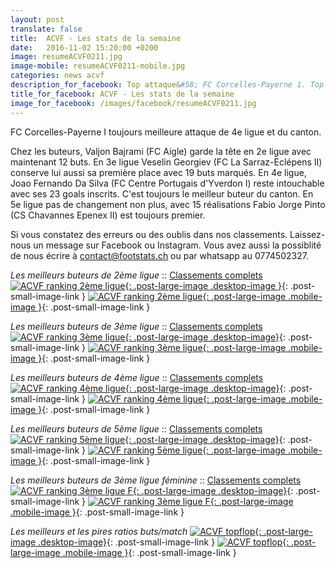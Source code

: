 ```yaml
---
layout: post
translate: false
title:  ACVF - Les stats de la semaine
date:   2016-11-02 15:20:00 +0200
image: resumeACVF0211.jpg
image-mobile: resumeACVF0211-mobile.jpg
categories: news acvf
description_for_facebook: Top attaque&#58; FC Corcelles-Payerne 1. Top buteurs&#58; Bajrami Valjon, Veselin Georgiev, Joao Fernando Da Silva, Fabio Jorge Pinto, Myriam Furrer 
title_for_facebook: ACVF - Les stats de la semaine
image_for_facebook: /images/facebook/resumeACVF0211.jpg
---
```

FC Corcelles-Payerne I toujours meilleure attaque de 4e ligue et du canton.

Chez les buteurs, Valjon Bajrami (FC Aigle) garde la tête en 2e ligue avec maintenant 12 buts. En 3e ligue Veselin Georgiev (FC La Sarraz-Eclépens II) conserve lui aussi sa première place avec 19 buts marqués. En 4e ligue, Joao Fernando Da Silva (FC Centre Portugais d'Yverdon I) reste intouchable avec ses 23 goals inscrits. C'est toujours le meilleur buteur du canton. En 5e ligue pas de changement non plus, avec 15 réalisations Fabio Jorge Pinto (CS Chavannes Epenex II) est toujours premier.

Si vous constatez des erreurs ou des oublis dans nos classements. Laissez-nous un message sur Facebook ou Instagram. Vous avez aussi la possiblité de nous écrire à contact@footstats.ch ou par whatsapp au 0774502327.

_Les meilleurs buteurs de 2ème ligue_ :: [Classements complets]({{site.url}}/acvf/2eme-ligue)
[![ACVF ranking 2ème ligue]({{site.url}}/images/posts/rankings/resumeACVF20211.jpg){: .post-large-image .desktop-image }]({{site.url}}/images/posts/rankings/resumeACVF20211.jpg){: .post-small-image-link }
[![ACVF ranking 2ème ligue]({{site.url}}/images/posts/rankings/resumeACVF20211-mobile.jpg){: .post-large-image .mobile-image }]({{site.url}}/images/posts/rankings/resumeACVF20211-mobile.jpg){: .post-small-image-link }

_Les meilleurs buteurs de 3ème ligue_ :: [Classements complets]({{site.url}}/acvf/3eme-ligue)
[![ACVF ranking 3ème ligue]({{site.url}}/images/posts/rankings/resumeACVF30211.jpg){: .post-large-image .desktop-image}]({{site.url}}/images/posts/rankings/resumeACVF30211.jpg){: .post-small-image-link }
[![ACVF ranking 3ème ligue]({{site.url}}/images/posts/rankings/resumeACVF30211-mobile.jpg){: .post-large-image .mobile-image }]({{site.url}}/images/posts/rankings/resumeACVF30211-mobile.jpg){: .post-small-image-link }

_Les meilleurs buteurs de 4ème ligue_ :: [Classements complets]({{site.url}}/acvf/4eme-ligue)
[![ACVF ranking 4ème ligue]({{site.url}}/images/posts/rankings/resumeACVF40211.jpg){: .post-large-image .desktop-image}]({{site.url}}/images/posts/rankings/resumeACVF40211.jpg){: .post-small-image-link }
[![ACVF ranking 4ème ligue]({{site.url}}/images/posts/rankings/resumeACVF40211-mobile.jpg){: .post-large-image .mobile-image }]({{site.url}}/images/posts/rankings/resumeACVF40211-mobile.jpg){: .post-small-image-link }

_Les meilleurs buteurs de 5ème ligue_ :: [Classements complets]({{site.url}}/acvf/5eme-ligue)
[![ACVF ranking 5ème ligue]({{site.url}}/images/posts/rankings/resumeACVF50211.jpg){: .post-large-image .desktop-image}]({{site.url}}/images/posts/rankings/resumeACVF50211.jpg){: .post-small-image-link }
[![ACVF ranking 5ème ligue]({{site.url}}/images/posts/rankings/resumeACVF50211-mobile.jpg){: .post-large-image .mobile-image }]({{site.url}}/images/posts/rankings/resumeACVF50211-mobile.jpg){: .post-small-image-link }

_Les meilleurs buteurs de 3ème ligue féminine_ :: [Classements complets]({{site.url}}/acvf/3eme-ligue-feminine)
[![ACVF ranking 3ème ligue F]({{site.url}}/images/posts/rankings/resumeACVF30211.jpg){: .post-large-image .desktop-image}]({{site.url}}/images/posts/rankings/resumeACVF30211.jpg){: .post-small-image-link }
[![ACVF ranking 3ème ligue F]({{site.url}}/images/posts/rankings/resumeACVF30211-mobile.jpg){: .post-large-image .mobile-image }]({{site.url}}/images/posts/rankings/resumeACVF30211-mobile.jpg){: .post-small-image-link }

_Les meilleurs et les pires ratios buts/match_
[![ACVF topflop]({{site.url}}/images/posts/topflop/ACVF0211.jpg){: .post-large-image .desktop-image}]({{site.url}}/images/posts/topflop/ACVF0211.jpg){: .post-small-image-link }
[![ACVF topflop]({{site.url}}/images/posts/topflop/ACVF0211.jpg){: .post-large-image .mobile-image }]({{site.url}}/images/posts/topflop/ACVF0211.jpg){: .post-small-image-link }